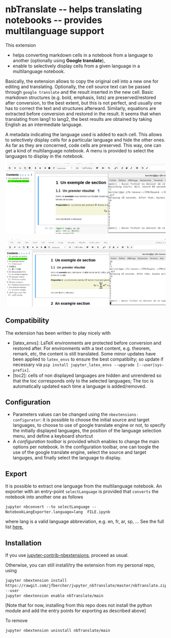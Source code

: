 # nbTranslate -- helps translating notebooks -- provides multilanguage support

This extension

- helps converting markdown cells in a notebook from a language to another (optionally using **Google translate**),
- enable to selectively display cells from a given language in a multilanguage notebook. 

Basically, the extension allows to copy the original cell into a new one for editing and translating. Optionally, the cell source text can be passed through `google translate` and the result inserted in the new cell. Basic markdown structures (e.g. bold, emphasis, lists) are preserved/restored after conversion, to the best extent, but this is not perfect, and usually one has to correct the text and structures afterward. Similarly, equations are extracted before conversion and restored in the result. It seems that when translating from lang1 to lang2, the best results are obtained by taking English as an intermediate language.

A metadata indicating the language used is added to each cell. This allows to selectively display cells for a particular language and hide the other ones. As far as they are concerned, code cells are preserved. This way, one can get a kind of multilanguage notebook. A menu is provided to select the languages to display in the notebook. 


![](demo1.gif)

![](demo2.gif)


## Compatibility

The extension has been written to play nicely with
- [latex_envs]: LaTeX environments are protected before conversion and restored after. For environments with a text content, e.g. theorem, remark, etc, the content is still translated. Some minor updates have been applied to `latex_envs` to ensure the best compatibilty; so update if necessary via `pip install jupyter_latex_envs --upgrade [--user|sys-prefix]`.
- [toc2]: cells of non displayed languages are hidden and unrendered so that the toc corresponds only to the selected languages; The toc is automatically updated each time a language is added/removed. 

## Configuration
- Parameters values can be changed using the `nbextensions-configurator`: it is possible to choose the initial source and target languages, to choose to use of google translate engine or not, to specify the initially displayed languages, the position of the language selection menu, and define a keyboard shortcut
- A *configuration toolbar* is provided which enables to change the main options per notebook. In the configuration toolbar, one can toogle the use of the google translate engine, select the source and target languges, and finally select the language to display. 

## Export 
It is possible to extract one language from the multilanguage notebook. An exporter with an entry-point `selectLanguage` is provided that `converts` the notebook into another one as follows
```
jupyter nbconvert --to selectLanguage --NotebookLangExporter.language=lang  FILE.ipynb 
```
where lang is a valid language abbreviation, e.g. en, fr, ar, sp, ... See the full list <a href='languages.js'> here.</a>


Installation
------------

If you use [jupyter-contrib-nbextensions](https://github.com/ipython-contrib/jupyter_contrib_nbextensions), proceed as usual. 

Otherwise, you can still install/try the extension from my personal repo, using
```
jupyter nbextension install https://rawgit.com/jfbercher/jupyter_nbTranslate/master/nbTranslate.zip --user
jupyter nbextension enable nbTranslate/main
```
[Note that for now, installing from this repo does not install the python module and add the entry points for exporting as described above]

To remove
```
jupyter nbextension uninstall nbTranslate/main
```

